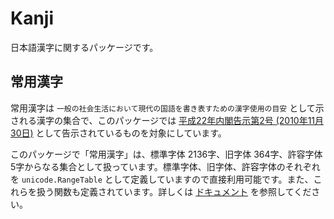 Kanji
===

日本語漢字に関するパッケージです。

## 常用漢字

常用漢字は `一般の社会生活において現代の国語を書き表すための漢字使用の目安` として示される漢字の集合で、このパッケージでは [平成22年内閣告示第2号 (2010年11月30日)](https://www.bunka.go.jp/kokugo_nihongo/sisaku/joho/joho/kijun/naikaku/kanji/index.html) として告示されているものを対象にしています。

このパッケージで「常用漢字」は、標準字体 2136字、旧字体 364字、許容字体 5字からなる集合として扱っています。標準字体、旧字体、許容字体のそれぞれを `unicode.RangeTable` として定義していますので直接利用可能です。また、これらを扱う関数も定義されています。詳しくは [ドキュメント](https://pkg.go.dev/github.com/ikawaha/encoding/kanji) を参照してください。

